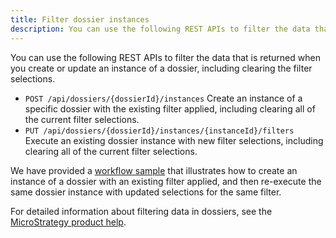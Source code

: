 ```yaml
---
title: Filter dossier instances
description: You can use the following REST APIs to filter the data that is returned when you create or update an instance of a dossier, including clearing the filter selections.
---
```


You can use the following REST APIs to filter the data that is returned when you create or update an instance of a dossier, including clearing the filter selections.

- `POST /api/dossiers/{dossierId}/instances` Create an instance of a specific dossier with the existing filter applied, including clearing all of the current filter selections.
- `PUT /api/dossiers/{dossierId}/instances/{instanceId}/filters` Execute an existing dossier instance with new filter selections, including clearing all of the current filter selections.

We have provided a [workflow sample](./workflow-sample.md) that illustrates how to create an instance of a dossier with an existing filter applied, and then re-execute the same dossier instance with updated selections for the same filter.

For detailed information about filtering data in dossiers, see the [MicroStrategy product help](https://www2.microstrategy.com/producthelp/current/MSTRWeb/WebHelp/Lang_1033/Content/filter_data.htm).
